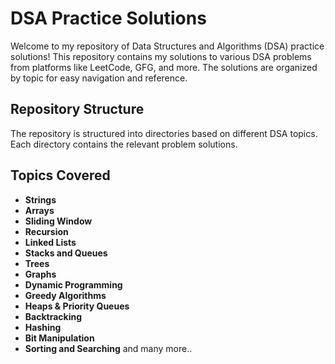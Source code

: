 # DSA Practice Solutions

Welcome to my repository of Data Structures and Algorithms (DSA) practice solutions! This repository contains my solutions to various DSA problems from platforms like LeetCode, GFG, and more. The solutions are organized by topic for easy navigation and reference.

## Repository Structure

The repository is structured into directories based on different DSA topics. Each directory contains the relevant problem solutions.


## Topics Covered

- **Strings**
- **Arrays**
- **Sliding Window**
- **Recursion**
- **Linked Lists**
- **Stacks and Queues**
- **Trees**
- **Graphs**
- **Dynamic Programming**
- **Greedy Algorithms**
- **Heaps & Priority Queues**
- **Backtracking**
- **Hashing**
- **Bit Manipulation**
- **Sorting and Searching** and many more..
